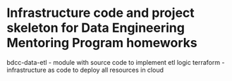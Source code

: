 # Infrastructure code and project skeleton for Data Engineering Mentoring Program homeworks
bdcc-data-etl - module with source code to implement etl logic
terraform - infrastructure as code to deploy all resources in cloud
